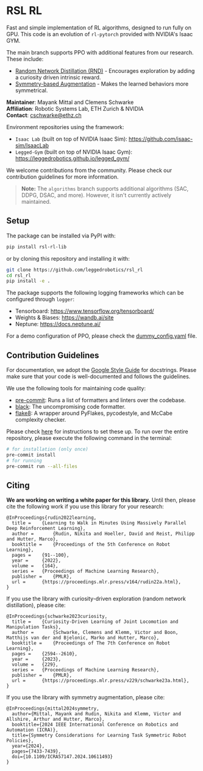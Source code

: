# RSL RL

Fast and simple implementation of RL algorithms, designed to run fully on GPU.
This code is an evolution of `rl-pytorch` provided with NVIDIA's Isaac GYM.

The main branch supports PPO with additional features from our research.
These include:

* [Random Network Distillation (RND)](https://proceedings.mlr.press/v229/schwarke23a.html) - Encourages exploration by adding
  a curiosity driven intrinsic reward.
* [Symmetry-based Augmentation](https://arxiv.org/abs/2403.04359) - Makes the learned behaviors more symmetrical.

**Maintainer**: Mayank Mittal and Clemens Schwarke <br/>
**Affiliation**: Robotic Systems Lab, ETH Zurich & NVIDIA <br/>
**Contact**: cschwarke@ethz.ch

Environment repositories using the framework:

* `Isaac Lab` (built on top of NVIDIA Isaac Sim): https://github.com/isaac-sim/IsaacLab
* `Legged-Gym` (built on top of NVIDIA Isaac Gym): https://leggedrobotics.github.io/legged_gym/

We welcome contributions from the community. Please check our contribution guidelines for more
information.

> **Note:** The `algorithms` branch supports additional algorithms (SAC, DDPG, DSAC, and more). However, it isn't currently actively maintained.


## Setup

The package can be installed via PyPI with:

```bash
pip install rsl-rl-lib
```

or by cloning this repository and installing it with:

```bash
git clone https://github.com/leggedrobotics/rsl_rl
cd rsl_rl
pip install -e .
```

The package supports the following logging frameworks which can be configured through `logger`:

* Tensorboard: https://www.tensorflow.org/tensorboard/
* Weights & Biases: https://wandb.ai/site
* Neptune: https://docs.neptune.ai/

For a demo configuration of PPO, please check the [dummy_config.yaml](config/dummy_config.yaml) file.


## Contribution Guidelines

For documentation, we adopt the [Google Style Guide](https://sphinxcontrib-napoleon.readthedocs.io/en/latest/example_google.html) for docstrings. Please make sure that your code is well-documented and follows the guidelines.

We use the following tools for maintaining code quality:

- [pre-commit](https://pre-commit.com/): Runs a list of formatters and linters over the codebase.
- [black](https://black.readthedocs.io/en/stable/): The uncompromising code formatter.
- [flake8](https://flake8.pycqa.org/en/latest/): A wrapper around PyFlakes, pycodestyle, and McCabe complexity checker.

Please check [here](https://pre-commit.com/#install) for instructions to set these up. To run over the entire repository, please execute the following command in the terminal:

```bash
# for installation (only once)
pre-commit install
# for running
pre-commit run --all-files
```

## Citing

**We are working on writing a white paper for this library.** Until then, please cite the following work
if you use this library for your research:

```text
@InProceedings{rudin2022learning,
  title = 	 {Learning to Walk in Minutes Using Massively Parallel Deep Reinforcement Learning},
  author =       {Rudin, Nikita and Hoeller, David and Reist, Philipp and Hutter, Marco},
  booktitle = 	 {Proceedings of the 5th Conference on Robot Learning},
  pages = 	 {91--100},
  year = 	 {2022},
  volume = 	 {164},
  series = 	 {Proceedings of Machine Learning Research},
  publisher =    {PMLR},
  url = 	 {https://proceedings.mlr.press/v164/rudin22a.html},
}
```

If you use the library with curiosity-driven exploration (random network distillation), please cite:

```text
@InProceedings{schwarke2023curiosity,
  title = 	 {Curiosity-Driven Learning of Joint Locomotion and Manipulation Tasks},
  author =       {Schwarke, Clemens and Klemm, Victor and Boon, Matthijs van der and Bjelonic, Marko and Hutter, Marco},
  booktitle = 	 {Proceedings of The 7th Conference on Robot Learning},
  pages = 	 {2594--2610},
  year = 	 {2023},
  volume = 	 {229},
  series = 	 {Proceedings of Machine Learning Research},
  publisher =    {PMLR},
  url = 	 {https://proceedings.mlr.press/v229/schwarke23a.html},
}
```

If you use the library with symmetry augmentation, please cite:

```text
@InProceedings{mittal2024symmetry,
  author={Mittal, Mayank and Rudin, Nikita and Klemm, Victor and Allshire, Arthur and Hutter, Marco},
  booktitle={2024 IEEE International Conference on Robotics and Automation (ICRA)},
  title={Symmetry Considerations for Learning Task Symmetric Robot Policies},
  year={2024},
  pages={7433-7439},
  doi={10.1109/ICRA57147.2024.10611493}
}
```

